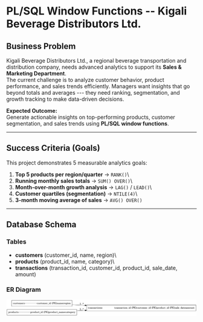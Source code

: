 # PL/SQL Window Functions -- Kigali Beverage Distributors Ltd.

## Business Problem

Kigali Beverage Distributors Ltd., a regional beverage transportation
and distribution company, needs advanced analytics to support its
**Sales & Marketing Department**.\
The current challenge is to analyze customer behavior, product
performance, and sales trends efficiently. Managers want insights that
go beyond totals and averages --- they need ranking, segmentation, and
growth tracking to make data-driven decisions.

**Expected Outcome:**\
Generate actionable insights on top-performing products, customer
segmentation, and sales trends using **PL/SQL window functions**.

------------------------------------------------------------------------

##  Success Criteria (Goals)

This project demonstrates 5 measurable analytics goals:

1.  **Top 5 products per region/quarter** → `RANK()`\
2.  **Running monthly sales totals** → `SUM() OVER()`\
3.  **Month-over-month growth analysis** → `LAG()` / `LEAD()`\
4.  **Customer quartiles (segmentation)** → `NTILE(4)`\
5.  **3-month moving average of sales** → `AVG() OVER()`

------------------------------------------------------------------------

## Database Schema

### Tables

-   **customers** (customer_id, name, region)\
-   **products** (product_id, name, category)\
-   **transactions** (transaction_id, customer_id, product_id,
    sale_date, amount)

### ER Diagram

![](/images/ER_Diagram_Beverage_Distributor.png)


